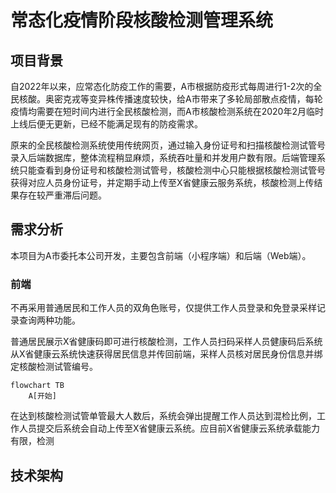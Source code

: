 # 常态化疫情阶段核酸检测管理系统

## 项目背景
自2022年以来，应常态化防疫工作的需要，A市根据防疫形式每周进行1-2次的全民核酸。奥密克戎等变异株传播速度较快，给A市带来了多轮局部散点疫情，每轮疫情均需要在短时间内进行全民核酸检测，而A市核酸检测系统在2020年2月临时上线后便无更新，已经不能满足现有的防疫需求。

原来的全民核酸检测系统使用传统网页，通过输入身份证号和扫描核酸检测试管号录入后端数据库，整体流程稍显麻烦，系统吞吐量和并发用户数有限。后端管理系统只能查看到身份证号和核酸检测试管号，核酸检测中心只能根据核酸检测试管号获得对应人员身份证号，并定期手动上传至X省健康云服务系统，核酸检测上传结果存在较严重滞后问题。
## 需求分析
本项目为A市委托本公司开发，主要包含前端（小程序端）和后端（Web端）。

### 前端
不再采用普通居民和工作人员的双角色账号，仅提供工作人员登录和免登录采样记录查询两种功能。

普通居民展示X省健康码即可进行核酸检测，工作人员扫码采样人员健康码后系统从X省健康云系统快速获得居民信息并传回前端，采样人员核对居民身份信息并绑定核酸检测试管编号。
```mermaid
flowchart TB
    A[开始]
```
在达到核酸检测试管单管最大人数后，系统会弹出提醒工作人员达到混检比例，工作人员提交后系统会自动上传至X省健康云系统。应目前X省健康云系统承载能力有限，检测

## 技术架构


